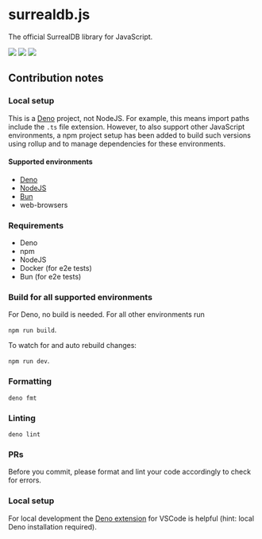 # surrealdb.js

The official SurrealDB library for JavaScript.

[![](https://img.shields.io/badge/status-beta-ff00bb.svg?style=flat-square)](https://github.com/surrealdb/surrealdb.js) [![](https://img.shields.io/badge/docs-view-44cc11.svg?style=flat-square)](https://surrealdb.com/docs/integration/libraries/javascript) [![](https://img.shields.io/badge/license-Apache_License_2.0-00bfff.svg?style=flat-square)](https://github.com/surrealdb/surrealdb.js)

## Contribution notes

### Local setup

This is a [Deno](https://deno.land) project, not NodeJS. For example, this means import paths include the `.ts` file extension. However, to also support other JavaScript environments, a npm project setup has been added to build such versions using rollup and to manage dependencies for these environments.

#### Supported environments
* [Deno](https://deno.land)
* [NodeJS](https://nodejs.org)
* [Bun](https://bun.sh)
* web-browsers

### Requirements

-   Deno
-   npm
-   NodeJS
-   Docker (for e2e tests)
-   Bun (for e2e tests)

### Build for all supported environments

For Deno, no build is needed. For all other environments run

`npm run build`.

To watch for and auto rebuild changes:

`npm run dev`.

### Formatting

`deno fmt`

### Linting

`deno lint`

### PRs

Before you commit, please format and lint your code accordingly to check for errors.

### Local setup

For local development the [Deno extension](https://marketplace.visualstudio.com/items?itemName=denoland.vscode-deno) for VSCode is helpful (hint: local Deno installation required).
